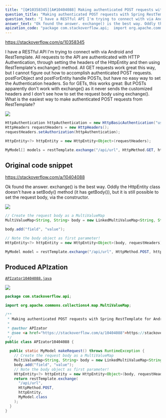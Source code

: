 ```yaml
---
title: "[Q#10358345][A#10404088] Making authenticated POST requests with Spring RestTemplate for Android"
question_title: "Making authenticated POST requests with Spring RestTemplate for Android"
question_text: "I have a RESTful API I'm trying to connect with via Android and RestTemplate. All requests to the API are authenticated with HTTP Authentication, through setting the headers of the HttpEntity and then using RestTemplate's exchange() method. All GET requests work great this way, but I cannot figure out how to accomplish authenticated POST requests. postForObject and postForEntity handle POSTs, but have no easy way to set the Authentication headers. So for GETs, this works great: But POSTs apparently don't work with exchange() as it never sends the customized headers and I don't see how to set the request body using exchange(). What is the easiest way to make authenticated POST requests from RestTemplate?"
answer_text: "Ok found the answer. exchange() is the best way. Oddly the HttpEntity class doesn't have a setBody() method (it has getBody()), but it is still possible to set the request body, via the constructor."
apization_code: "package com.stackoverflow.api;  import org.apache.commons.collections4.map.MultiValueMap;  /**  * Making authenticated POST requests with Spring RestTemplate for Android  *  * @author APIzator  * @see <a href=\"https://stackoverflow.com/a/10404088\">https://stackoverflow.com/a/10404088</a>  */ public class APIzator10404088 {    public static MyModel makeRequest() throws RuntimeException {     // Create the request body as a MultiValueMap     MultiValueMap<String, String> body = new LinkedMultiValueMap<String, String>();     body.add(\"field\", \"value\");     // Note the body object as first parameter!     HttpEntity<?> httpEntity = new HttpEntity<Object>(body, requestHeaders);     return restTemplate.exchange(       \"/api/url\",       HttpMethod.POST,       httpEntity,       MyModel.class     );   } }"
---
```


https://stackoverflow.com/q/10358345

I have a RESTful API I&#x27;m trying to connect with via Android and RestTemplate. All requests to the API are authenticated with HTTP Authentication, through setting the headers of the HttpEntity and then using RestTemplate&#x27;s exchange() method.
All GET requests work great this way, but I cannot figure out how to accomplish authenticated POST requests. postForObject and postForEntity handle POSTs, but have no easy way to set the Authentication headers.
So for GETs, this works great:
But POSTs apparently don&#x27;t work with exchange() as it never sends the customized headers and I don&#x27;t see how to set the request body using exchange().
What is the easiest way to make authenticated POST requests from RestTemplate?


<div class="code-logo"><img src="/stackoverflow.png" /></div>

```java
HttpAuthentication httpAuthentication = new HttpBasicAuthentication("username", "password");
HttpHeaders requestHeaders = new HttpHeaders();
requestHeaders.setAuthorization(httpAuthentication);

HttpEntity<?> httpEntity = new HttpEntity<Object>(requestHeaders);

MyModel[] models = restTemplate.exchange("/api/url", HttpMethod.GET, httpEntity, MyModel[].class);
```


## Original code snippet

https://stackoverflow.com/a/10404088

Ok found the answer. exchange() is the best way. Oddly the HttpEntity class doesn&#x27;t have a setBody() method (it has getBody()), but it is still possible to set the request body, via the constructor.

<div class="code-logo"><img src="/stackoverflow.png" /></div>

```java
// Create the request body as a MultiValueMap
MultiValueMap<String, String> body = new LinkedMultiValueMap<String, String>();     

body.add("field", "value");

// Note the body object as first parameter!
HttpEntity<?> httpEntity = new HttpEntity<Object>(body, requestHeaders);

MyModel model = restTemplate.exchange("/api/url", HttpMethod.POST, httpEntity, MyModel.class);
```

## Produced APIzation

[`APIzator10404088.java`](https://github.com/pasqualesalza/apization-temp-data/raw/master/search/APIzator10404088.java)

<div class="code-logo"><img src="/apizator.png" /></div>

```java
package com.stackoverflow.api;

import org.apache.commons.collections4.map.MultiValueMap;

/**
 * Making authenticated POST requests with Spring RestTemplate for Android
 *
 * @author APIzator
 * @see <a href="https://stackoverflow.com/a/10404088">https://stackoverflow.com/a/10404088</a>
 */
public class APIzator10404088 {

  public static MyModel makeRequest() throws RuntimeException {
    // Create the request body as a MultiValueMap
    MultiValueMap<String, String> body = new LinkedMultiValueMap<String, String>();
    body.add("field", "value");
    // Note the body object as first parameter!
    HttpEntity<?> httpEntity = new HttpEntity<Object>(body, requestHeaders);
    return restTemplate.exchange(
      "/api/url",
      HttpMethod.POST,
      httpEntity,
      MyModel.class
    );
  }
}

```